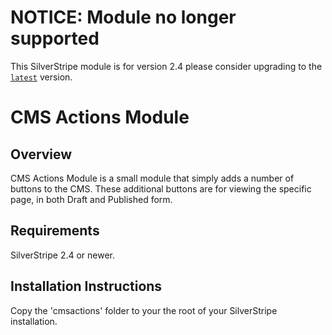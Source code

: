 # NOTICE: Module no longer supported

This SilverStripe module is for version 2.4 please consider upgrading to the [`latest`](https://github.com/silverstripe/silverstripe-installer/) version.

# CMS Actions Module

## Overview

CMS Actions Module is a small module that simply adds a number of buttons to the CMS. These additional buttons are for viewing the specific page, in both Draft and Published form. 

## Requirements

SilverStripe 2.4 or newer.

## Installation Instructions

Copy the 'cmsactions' folder to your the root of your SilverStripe installation.